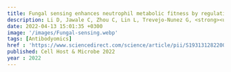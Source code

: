 ```yaml
---
title: Fungal sensing enhances neutrophil metabolic fitness by regulating antifungal Glut1 activity
description: Li D, Jawale C, Zhou C, Lin L, Trevejo-Nunez G, <strong><u>Rahman S</u></strong>, Mullet S, <strong><u>Das J</u></strong>, Wendell S, Delgoffe G, Lionakis M, Gaffen S, Biswas P, Dubey S, Eichberg M
date: 2022-04-13 15:01:35 +0300
image: '/images/Fungal-sensing.webp'
tags: [Antibodyomics]
href : 'https://www.sciencedirect.com/science/article/pii/S1931312822001032?via%3Dihub'
published: Cell Host & Microbe 2022
year : 2022
---
```

